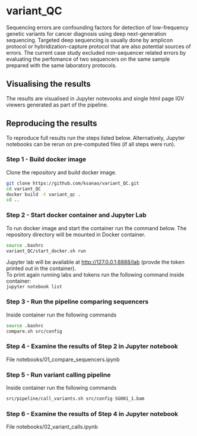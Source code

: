 # variant_QC
Sequencing errors are confounding factors for detection of low-frequency genetic variants for cancer diagnosis using deep next-generation sequencing. Targeted deep sequencing is usually done by amplicon protocol or hybridization-capture protocol that are also potential sources of errors. The current case study excluded non-sequencer related errors by evaluating the perfomance of two sequencers on the same sample prepared with the same laboratory protocols.

## Visualising the results
The results are visualised in Jupyter notevooks and single html page IGV viewers generated as part of the pipeline.

## Reproducing the results
To reproduce full results run the steps listed below.
Alternatively, Jupyter  notebooks can be rerun on pre-computed files (if all steps were run).

### Step 1 - Build docker image
Clone the repository and build docker image.  

```bash
git clone https://github.com/ksanao/variant_QC.git  
cd variant_QC  
docker build -t variant_qc .  
cd ..  
```

### Step 2 - Start docker container and Jupyter Lab
To run docker image and start the container run the command below. The repository directory will be mounted in Docker container.  

```bash
source .bashrc  
variant_QC/start_docker.sh run  
```

Jupyter lab will be available at http://127.0.0.1:8888/lab (provde the token printed out in the container).   
To print again running labs and tokens run the following command inside container:  
`jupyter notebook list` 

### Step 3 - Run the pipeline comparing sequencers
Inside container run the following commands  
   
```bash
source .bashrc   
compare.sh src/config
```

### Step 4 - Examine the results of Step 2 in Jupyter notebook
File notebooks/01_compare_sequencers.ipynb

### Step 5 - Run variant calling pipeline
Inside container run the following commands  

```bash
src/pipeline/call_variants.sh src/config SG001_1.bam
```

### Step 6 - Examine the results of Step 4 in Jupyter notebook
File notebooks/02_variant_calls.ipynb
